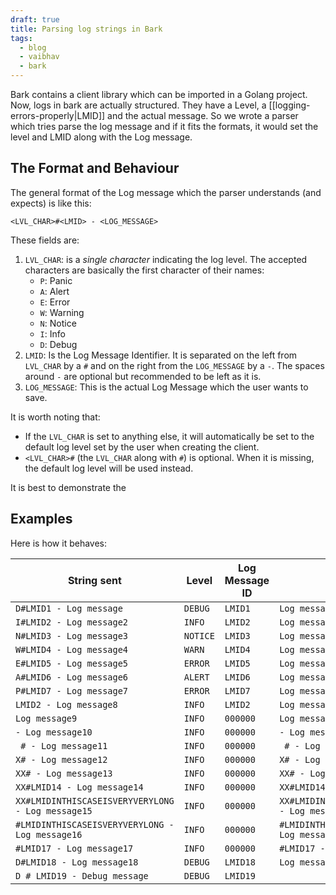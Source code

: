```yaml
---
draft: true
title: Parsing log strings in Bark
tags:
  - blog
  - vaibhav
  - bark
---
```

Bark contains a client library which can be imported in a Golang project. Now, logs in bark are actually structured. They have a Level, a [[logging-errors-properly|LMID]] and the actual message. So we wrote a parser which tries parse the log message and if it fits the formats, it would set the level and LMID along with the Log message. 

## The Format and Behaviour
The general format of the Log message which the parser understands (and expects) is like this: 

```
<LVL_CHAR>#<LMID> - <LOG_MESSAGE>
```

These fields are:

1. `LVL_CHAR`: is a _single character_ indicating the log level. The accepted characters are basically the first character of their names:
	- `P`: Panic
	- `A`: Alert
	- `E`: Error
	- `W`: Warning
	- `N`: Notice
	- `I`: Info
	- `D`: Debug
2. `LMID`: Is the Log Message Identifier. It is separated on the left from `LVL_CHAR` by a `#` and on the right from the `LOG_MESSAGE` by a ` - `. The spaces around `-` are optional but recommended to be left as it is.
3. `LOG_MESSAGE`: This is the actual Log Message which the user wants to save.

It is worth noting that:

- If the `LVL_CHAR` is set to anything else, it will automatically be set to the default log level set by the user when creating the client. 
- `<LVL_CHAR>#` (the `LVL_CHAR` along with `#`) is optional. When it is missing, the default log level will be used instead.

It is best to demonstrate the 
## Examples

Here is how it behaves: 

| String sent                                       | Level    | Log Message ID | Log message                                       |
| ------------------------------------------------- | -------- | -------------- | ------------------------------------------------- |
| `D#LMID1 - Log message`                           | `DEBUG`  | `LMID1`        | `Log message`                                     |
| `I#LMID2 - Log message2`                          | `INFO`   | `LMID2`        | `Log message2`                                    |
| `N#LMID3 - Log message3`                          | `NOTICE` | `LMID3`        | `Log message3`                                    |
| `W#LMID4 - Log message4`                          | `WARN`   | `LMID4`        | `Log message4`                                    |
| `E#LMID5 - Log message5`                          | `ERROR`  | `LMID5`        | `Log message5`                                    |
| `A#LMID6 - Log message6`                          | `ALERT`  | `LMID6`        | `Log message6`                                    |
| `P#LMID7 - Log message7`                          | `ERROR`  | `LMID7`        | `Log message7`                                    |
| `LMID2 - Log message8`                            | `INFO`   | `LMID2`        | `Log message8`                                    |
| `Log message9`                                    | `INFO`   | `000000`       | `Log message9`                                    |
| `- Log message10`                                 | `INFO`   | `000000`       | `- Log message10`                                 |
| ` # - Log message11`                              | `INFO`   | `000000`       | ` # - Log message11`                              |
| `X# - Log message12`                              | `INFO`   | `000000`       | `X# - Log message12`                              |
| `XX# - Log message13`                             | `INFO`   | `000000`       | `XX# - Log message13`                             |
| `XX#LMID14 - Log message14`                       | `INFO`   | `000000`       | `XX#LMID14 - Log message14`                       |
| `XX#LMIDINTHISCASEISVERYVERYLONG - Log message15` | `INFO`   | `000000`       | `XX#LMIDINTHISCASEISVERYVERYLONG - Log message15` |
| `#LMIDINTHISCASEISVERYVERYLONG - Log message16`   | `INFO`   | `000000`       | `#LMIDINTHISCASEISVERYVERYLONG - Log message16`   |
| `#LMID17 - Log message17`                         | `INFO`   | `000000`       | `#LMID17 - Log message17`                         |
| `D#LMID18 - Log message18`                        | `DEBUG`  | `LMID18`       | `Log message18`                                   |
| `D # LMID19 - Debug message`                      | `DEBUG`  | `LMID19`       |                                                   |

